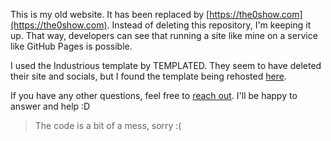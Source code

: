 This is my old website. It has been replaced by [https://the0show.com](https://the0show.com). Instead of deleting this repository, I'm keeping it up. That way, developers can see that running a site like mine on a service like GitHub Pages is possible.

I used the Industrious template by TEMPLATED. They seem to have deleted their site and socials, but I found the template being rehosted [here](https://themewagon.com/themes/free-responsive-business-template/).

If you have any other questions, feel free to [reach out](https://the0show.com/contact). I'll be happy to answer and help :D

> The code is a bit of a mess, sorry :(
